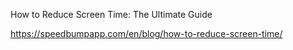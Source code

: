 How to Reduce Screen Time: The Ultimate Guide

https://speedbumpapp.com/en/blog/how-to-reduce-screen-time/